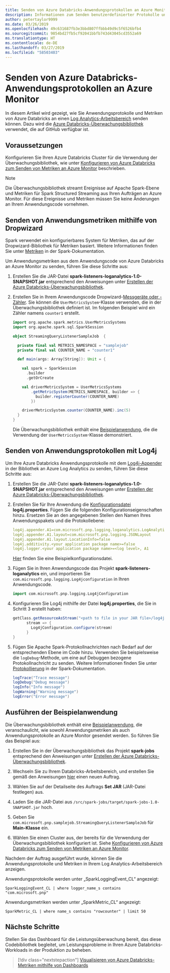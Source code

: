 ```yaml
---
title: Senden von Azure Databricks-Anwendungsprotokollen an Azure Monitor
description: Informationen zum Senden benutzerdefinierter Protokolle und Metriken aus Azure Databricks an Azure Monitor
author: petertaylor9999
ms.date: 03/26/2019
ms.openlocfilehash: 49c631687fb3e3bbd807ffbbb49d9c5f6526bfb4
ms.sourcegitcommit: 9854bd27fb5cf92041bbfb743d43045cd3552a69
ms.translationtype: HT
ms.contentlocale: de-DE
ms.lasthandoff: 03/27/2019
ms.locfileid: "58503403"
---
```

# <a name="send-azure-databricks-application-logs-to-azure-monitor"></a>Senden von Azure Databricks-Anwendungsprotokollen an Azure Monitor

In diesem Artikel wird gezeigt, wie Sie Anwendungsprotokolle und Metriken von Azure Databricks an einen [Log Analytics-Arbeitsbereich](/azure/azure-monitor/platform/manage-access) senden können. Dazu wird die [Azure Databricks-Überwachungsbibliothek](https://github.com/mspnp/spark-monitoring) verwendet, die auf GitHub verfügbar ist.

## <a name="prerequisites"></a>Voraussetzungen

Konfigurieren Sie Ihren Azure Databricks Cluster für die Verwendung der Überwachungsbibliothek, wie unter [Konfigurieren von Azure Databricks zum Senden von Metriken an Azure Monitor][config-cluster] beschrieben.

> [!NOTE]
> Die Überwachungsbibliothek streamt Ereignisse auf Apache Spark-Ebene und Metriken für Spark Structured Streaming aus Ihren Aufträgen an Azure Monitor. Für diese Ereignisse und Metriken müssen Sie keine Änderungen an Ihrem Anwendungscode vornehmen.

## <a name="send-application-metrics-using-dropwizard"></a>Senden von Anwendungsmetriken mithilfe von Dropwizard

Spark verwendet ein konfigurierbares System für Metriken, das auf der Dropwizard-Bibliothek für Metriken basiert. Weitere Informationen finden Sie unter [Metriken](https://spark.apache.org/docs/latest/monitoring.html#metrics) in der Spark-Dokumentation.

Um Anwendungsmetriken aus dem Anwendungscode von Azure Databricks an Azure Monitor zu senden, führen Sie diese Schritte aus:

1. Erstellen Sie die JAR-Datei **spark-listeners-loganalytics-1.0-SNAPSHOT.jar** entsprechend den Anweisungen unter [Erstellen der Azure Databricks-Überwachungsbibliothek][build-lib].

1. Erstellen Sie in Ihrem Anwendungscode Dropwizard-[Messgeräte oder -Zähler](https://metrics.dropwizard.io/4.0.0/manual/core.html). Sie können die `UserMetricsSystem`-Klasse verwenden, die in der Überwachungsbibliothek definiert ist. Im folgenden Beispiel wird ein Zähler namens `counter1` erstellt.

    ```Scala
    import org.apache.spark.metrics.UserMetricsSystems
    import org.apache.spark.sql.SparkSession

    object StreamingQueryListenerSampleJob  {

      private final val METRICS_NAMESPACE = "samplejob"
      private final val COUNTER_NAME = "counter1"

      def main(args: Array[String]): Unit = {

        val spark = SparkSession
          .builder
          .getOrCreate

        val driverMetricsSystem = UserMetricsSystems
            .getMetricSystem(METRICS_NAMESPACE, builder => {
              builder.registerCounter(COUNTER_NAME)
            })

        driverMetricsSystem.counter(COUNTER_NAME).inc(5)
      }
    }
    ```

    Die Überwachungsbibliothek enthält eine [Beispielanwendung][sample-app], die die Verwendung der `UserMetricsSystem`-Klasse demonstriert.

## <a name="send-application-logs-using-log4j"></a>Senden von Anwendungsprotokollen mit Log4j

Um Ihre Azure Databricks Anwendungsprotokolle mit dem [Log4j-Appender](https://logging.apache.org/log4j/2.x/manual/appenders.html) in der Bibliothek an Azure Log Analytics zu senden, führen Sie diese Schritte aus:

1. Erstellen Sie die JAR-Datei **spark-listeners-loganalytics-1.0-SNAPSHOT.jar** entsprechend den Anweisungen unter [Erstellen der Azure Databricks-Überwachungsbibliothek][build-lib].

1. Erstellen Sie für Ihre Anwendung die [Konfigurationsdatei](https://logging.apache.org/log4j/2.x/manual/configuration.html) **log4j.properties**. Fügen Sie die folgenden Konfigurationseigenschaften hinzu. Ersetzen Sie an den angegebenen Stellen den Namen Ihres Anwendungspakets und die Protokollebene:

    ```YAML
    log4j.appender.A1=com.microsoft.pnp.logging.loganalytics.LogAnalyticsAppender
    log4j.appender.A1.layout=com.microsoft.pnp.logging.JSONLayout
    log4j.appender.A1.layout.LocationInfo=false
    log4j.additivity.<your application package name>=false
    log4j.logger.<your application package name>=<log level>, A1
    ```

    [Hier][log4j.properties] finden Sie eine Beispielkonfigurationsdatei.

1. Fügen Sie in Ihren Anwendungscode das Projekt **spark-listeners-loganalytics** ein, und importieren Sie `com.microsoft.pnp.logging.Log4jconfiguration` in Ihren Anwendungscode.

    ```Scala
    import com.microsoft.pnp.logging.Log4jConfiguration
    ```

1. Konfigurieren Sie Log4j mithilfe der Datei **log4j.properties**, die Sie in Schritt 3 erstellt haben:

    ```Scala
    getClass.getResourceAsStream("<path to file in your JAR file>/log4j.properties")) {
          stream => {
            Log4jConfiguration.configure(stream)
          }
    }
    ```

1. Fügen Sie Apache Spark-Protokollnachrichten nach Bedarf auf der entsprechenden Ebene im Code hinzu. Verwenden Sie beispielsweise die `logDebug`-Methode, um eine auf Debuggen bezogene Protokollnachricht zu senden. Weitere Informationen finden Sie unter [Protokollierung][spark-logging] in der Spark-Dokumentation.

    ```Scala
    logTrace("Trace message")
    logDebug("Debug message")
    logInfo("Info message")
    logWarning("Warning message")
    logError("Error message")
    ```

## <a name="run-the-sample-application"></a>Ausführen der Beispielanwendung

Die Überwachungsbibliothek enthält eine [Beispielanwendung][sample-app], die veranschaulicht, wie sowohl Anwendungsmetriken als auch Anwendungsprotokolle an Azure Monitor gesendet werden. So führen Sie das Beispiel aus:

1. Erstellen Sie in der Überwachungsbibliothek das Projekt **spark-jobs** entsprechend den Anweisungen unter [Erstellen der Azure Databricks-Überwachungsbibliothek][build-lib].

1. Wechseln Sie zu Ihrem Databricks-Arbeitsbereich, und erstellen Sie gemäß den Anweisungen [hier](https://docs.azuredatabricks.net/user-guide/jobs.html#create-a-job) einen neuen Auftrag.

1. Wählen Sie auf der Detailseite des Auftrags **Set JAR** (JAR-Datei festlegen) aus.

1. Laden Sie die JAR-Datei aus `/src/spark-jobs/target/spark-jobs-1.0-SNAPSHOT.jar` hoch.

1. Geben Sie `com.microsoft.pnp.samplejob.StreamingQueryListenerSampleJob` für **Main-Klasse** ein.

1. Wählen Sie einen Cluster aus, der bereits für die Verwendung der Überwachungsbibliothek konfiguriert ist. Siehe [Konfigurieren von Azure Databricks zum Senden von Metriken an Azure Monitor][config-cluster].

Nachdem der Auftrag ausgeführt wurde, können Sie die Anwendungsprotokolle und Metriken in Ihrem Log Analytics-Arbeitsbereich anzeigen.

Anwendungsprotokolle werden unter „SparkLoggingEvent_CL“ angezeigt:

```Kusto
SparkLoggingEvent_CL | where logger_name_s contains "com.microsoft.pnp"
```

Anwendungsmetriken werden unter „SparkMetric_CL“ angezeigt:

```Kusto
SparkMetric_CL | where name_s contains "rowcounter" | limit 50
```

## <a name="next-steps"></a>Nächste Schritte

Stellen Sie das Dashboard für die Leistungsüberwachung bereit, das diese Codebibliothek begleitet, um Leistungsprobleme in Ihren Azure Databricks-Workloads in der Produktion zu beheben.

> [!div class="nextstepaction"]
> [Visualisieren von Azure Databricks-Metriken mithilfe von Dashboards](./dashboards.md)

<!-- links -->

[build-lib]: ./configure-cluster.md##build-the-azure-databricks-monitoring-library
[config-cluster]: ./configure-cluster.md
[log4j.properties]: https://github.com/mspnp/spark-monitoring/blob/master/src/spark-jobs/src/main/resources/com/microsoft/pnp/samplejob/log4j.properties
[sample-app]: https://github.com/mspnp/spark-monitoring/tree/master/src/spark-jobs
[spark-logging]: https://spark.apache.org/docs/2.3.0/api/java/org/apache/spark/internal/Logging.html